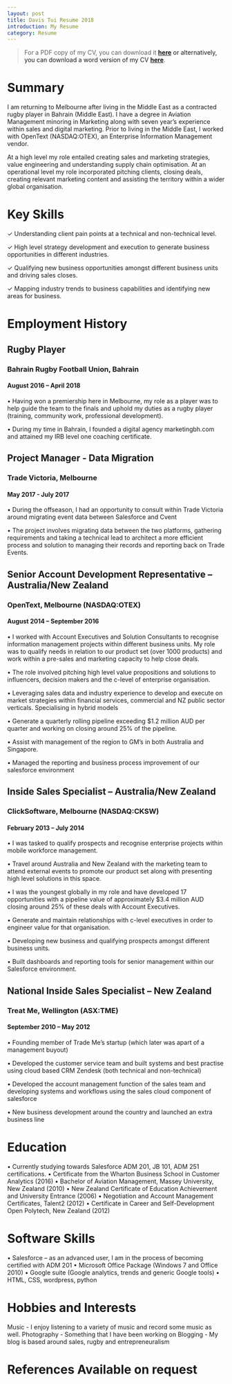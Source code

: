 ```yaml
---
layout: post
title: Davis Tui Resume 2018
introduction: My Resume
category: Resume
---
```


> For a PDF copy of my CV, you can download it <a href="{{ site.url }}/assets/DT%20CV%202018%20(1).pdf"><b>here</b><a/> or alternatively, you can download a word version of my CV <a href="{{ site.url }}/assets/DT%20CV%202018.docx"><b>here</b></a>.

# Summary
I am returning to Melbourne after living in the Middle East as a contracted rugby player in Bahrain (Middle East). I have a degree in Aviation Management minoring in Marketing along with seven year’s experience within sales and digital marketing. Prior to living in the Middle East, I worked with OpenText (NASDAQ:OTEX), an Enterprise Information Management vendor.

At a high level my role entailed creating sales and marketing strategies, value engineering and understanding supply chain optimisation. At an operational level my role incorporated pitching clients, closing deals, creating relevant marketing content and assisting the territory within a wider global organisation.

# Key Skills
✓ Understanding client pain points at a technical and non-technical level.

✓ High level strategy development and execution to generate business opportunities in different industries.

✓ Qualifying new business opportunities amongst different business units and driving sales closes.

✓ Mapping industry trends to business capabilities and identifying new areas for business.

# Employment History

## Rugby Player
### Bahrain Rugby Football Union, Bahrain
#### August 2016 – April 2018

• Having won a premiership here in Melbourne, my role as a player was to help guide the team to the finals and uphold my duties as a rugby player (training, community work, professional development).

• During my time in Bahrain, I founded a digital agency  marketingbh.com  and attained my IRB level one coaching certificate.

## Project Manager - Data Migration
### Trade Victoria, Melbourne 
#### May 2017 - July 2017

• During the offseason, I had an opportunity to consult within Trade Victoria around migrating event data between Salesforce and Cvent

• The project involves migrating data between the two platforms, gathering requirements and taking a technical lead to architect a more efficient process and solution to managing their records and reporting back on Trade Events.

## Senior Account Development Representative – Australia/New Zealand
### OpenText, Melbourne  (NASDAQ:OTEX) 
#### August 2014 – September 2016

• I worked with Account Executives and Solution Consultants to recognise information management projects within different business units. My role was to qualify needs in relation to our product set (over 1000 products) and work within a pre-sales and marketing capacity to help close deals.

• The role involved pitching high level value propositions and solutions to influencers, decision makers and the c-level of enterprise organisation.

• Leveraging sales data and industry experience to develop and execute on market strategies within financial services, commercial and NZ public sector verticals. Specialising in hybrid models
 
• Generate a quarterly rolling pipeline exceeding $1.2 million AUD per quarter and working on closing around 25% of the pipeline.

• Assist with management of the region to GM’s in both Australia and Singapore.

• Managed the reporting and business process improvement of our salesforce environment

## Inside Sales Specialist – Australia/New Zealand
### ClickSoftware, Melbourne  (NASDAQ:CKSW)
#### February 2013 – July 2014

• I was tasked to qualify prospects and recognise enterprise projects within mobile workforce management.

• Travel around Australia and New Zealand with the marketing team to attend external events to promote our product set along with presenting high level solutions in this space.

• I was the youngest globally in my role and have developed 17 opportunities with a pipeline value of approximately $3.4 million AUD closing around 25% of these deals with Account Executives.

• Generate and maintain relationships with c-level executives in order to engineer value for that organisation.

• Developing new business and qualifying prospects amongst different business units.

• Built dashboards and reporting tools for senior management within our Salesforce environment.

## National Inside Sales Specialist – New Zealand
### Treat Me, Wellington  (ASX:TME) 
#### September 2010 – May 2012

• Founding member of Trade Me’s startup (which later was apart of a management buyout)

• Developed the customer service team and built systems and best practise using cloud based
CRM Zendesk (both technical and non-technical)

• Developed the account management function of the sales team and developing systems and
workflows using the sales cloud component of salesforce

• New business development around the country and launched an extra business line

# Education

• Currently studying towards Salesforce ADM 201, JB 101, ADM 251 certifications.
• Certificate from the Wharton Business School in Customer Analytics (2016)
• Bachelor of Aviation Management, Massey University, New Zealand (2010)
• New Zealand Certificate of Education Achievement and University Entrance (2006)
• Negotiation and Account Management Certificates, Talent2 (2012)
• Certificate in Career and Self-Development Open Polytech, New Zealand (2012)

# Software Skills

• Salesforce – as an advanced user, I am in the process of becoming certified with ADM 201
• Microsoft Office Package (Windows 7 and Office 2010)
• Google suite (Google analytics, trends and generic Google tools)
• HTML, CSS, wordpress, python
# Hobbies and Interests

Music -  I enjoy listening to a variety of music and record some music as well. Photography  - Something that I have been working on
Blogging  - My blog is based around sales, rugby and entrepreneuralism

# References Available on request
